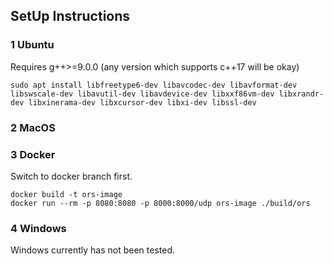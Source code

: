 ## SetUp Instructions

### 1 Ubuntu
Requires g++>=9.0.0 (any version which supports c++17 will be okay)
```shell
sudo apt install libfreetype6-dev libavcodec-dev libavformat-dev libswscale-dev libavutil-dev libavdevice-dev libxxf86vm-dev libxrandr-dev libxinerama-dev libxcursor-dev libxi-dev libssl-dev
```

### 2 MacOS

### 3 Docker
Switch to docker branch first.
```shell
docker build -t ors-image
docker run --rm -p 8080:8080 -p 8000:8000/udp ors-image ./build/ors
```

### 4 Windows
Windows currently has not been tested.

